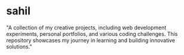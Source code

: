 # sahil
"A collection of my creative projects, including web development experiments, personal portfolios, and various coding challenges. This repository showcases my journey in learning and building innovative solutions."
